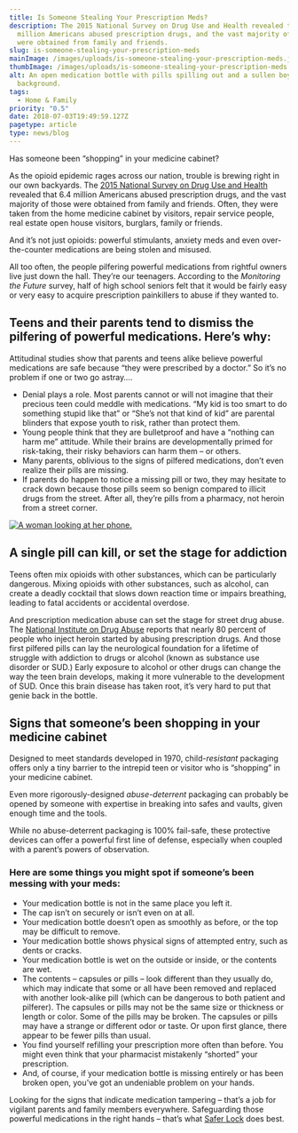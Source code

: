 ```yaml
---
title: Is Someone Stealing Your Prescription Meds?
description: The 2015 National Survey on Drug Use and Health revealed that 6.4
  million Americans abused prescription drugs, and the vast majority of those
  were obtained from family and friends.
slug: is-someone-stealing-your-prescription-meds
mainImage: /images/uploads/is-someone-stealing-your-prescription-meds.jpg
thumbImage: /images/uploads/is-someone-stealing-your-prescription-meds.jpg
alt: An open medication bottle with pills spilling out and a sullen boy in the
  background.
tags:
  - Home & Family
priority: "0.5"
date: 2018-07-03T19:49:59.127Z
pagetype: article
type: news/blog
---
```

Has someone been “shopping” in your medicine cabinet?

As the opioid epidemic rages across our nation, trouble is brewing right in our own backyards. The [2015 National Survey on Drug Use and Health](https://www.samhsa.gov/data/sites/default/files/NSDUH-DetTabs-2015/NSDUH-DetTabs-2015/NSDUH-DetTabs-2015.pdf) revealed that 6.4 million Americans abused prescription drugs, and the vast majority of those were obtained from family and friends. Often, they were taken from the home medicine cabinet by visitors, repair service people, real estate open house visitors, burglars, family or friends.

And it’s not just opioids: powerful stimulants, anxiety meds and even over-the-counter medications are being stolen and misused.

All too often, the people pilfering powerful medications from rightful owners live just down the hall. They’re our teenagers. According to the *Monitoring the Future* survey, half of high school seniors felt that it would be fairly easy or very easy to acquire prescription painkillers to abuse if they wanted to.

## Teens and their parents tend to dismiss the pilfering of powerful medications. Here’s why:

Attitudinal studies show that parents and teens alike believe powerful medications are safe because “they were prescribed by a doctor.” So it’s no problem if one or two go astray….

* Denial plays a role. Most parents cannot or will not imagine that their precious teen could meddle with medications. “My kid is too smart to do something stupid like that” or “She’s not that kind of kid” are parental blinders that expose youth to risk, rather than protect them.
* Young people think that they are bulletproof and have a “nothing can harm me” attitude. While their brains are developmentally primed for risk-taking, their risky behaviors can harm them – or others.
* Many parents, oblivious to the signs of pilfered medications, don’t even realize their pills are missing.
* If parents do happen to notice a missing pill or two, they may hesitate to crack down because those pills seem so benign compared to illicit drugs from the street. After all, they’re pills from a pharmacy, not heroin from a street corner.

[![A woman looking at her phone.](/images/uploads/rxguardian-well-rx-graphic.jpg "Save up to 80 percent on prescription drugs.")](https://www.wellrx.com/rx-discount-card/enroll/?invitecode=SaferLock%20&utm_source=SaferLock%20&utm_medium=affiliate&utm_campaign=%3cblogs%3E "WellRx Link")

## A single pill can kill, or set the stage for addiction

Teens often mix opioids with other substances, which can be particularly dangerous. Mixing opioids with other substances, such as alcohol, can create a deadly cocktail that slows down reaction time or impairs breathing, leading to fatal accidents or accidental overdose.

And prescription medication abuse can set the stage for street drug abuse. The [National Institute on Drug Abuse](https://www.drugabuse.gov/) reports that nearly 80 percent of people who inject heroin started by abusing prescription drugs. And those first pilfered pills can lay the neurological foundation for a lifetime of struggle with addiction to drugs or alcohol (known as substance use disorder or SUD.) Early exposure to alcohol or other drugs can change the way the teen brain develops, making it more vulnerable to the development of SUD. Once this brain disease has taken root, it’s very hard to put that genie back in the bottle.

## Signs that someone’s been shopping in your medicine cabinet

Designed to meet standards developed in 1970, child-*resistant* packaging offers only a tiny barrier to the intrepid teen or visitor who is “shopping” in your medicine cabinet.

Even more rigorously-designed *abuse-deterrent* packaging can probably be opened by someone with expertise in breaking into safes and vaults, given enough time and the tools.

While no abuse-deterrent packaging is 100% fail-safe, these protective devices can offer a powerful first line of defense, especially when coupled with a parent’s powers of observation.

### Here are some things you might spot if someone’s been messing with your meds:

* Your medication bottle is not in the same place you left it.
* The cap isn’t on securely or isn’t even on at all.
* Your medication bottle doesn’t open as smoothly as before, or the top may be difficult to remove.
* Your medication bottle shows physical signs of attempted entry, such as dents or cracks.
* Your medication bottle is wet on the outside or inside, or the contents are wet.
* The contents – capsules or pills – look different than they usually do, which may indicate that some or all have been removed and replaced with another look-alike pill (which can be dangerous to both patient and pilferer). The capsules or pills may not be the same size or thickness or length or color. Some of the pills may be broken. The capsules or pills may have a strange or different odor or taste. Or upon first glance, there appear to be fewer pills than usual.
* You find yourself refilling your prescription more often than before. You might even think that your pharmacist mistakenly “shorted” your prescription.
* And, of course, if your medication bottle is missing entirely or has been broken open, you’ve got an undeniable problem on your hands.

Looking for the signs that indicate medication tampering – that’s a job for vigilant parents and family members everywhere. Safeguarding those powerful medications in the right hands – that’s what [Safer Lock](https://saferlock.wpengine.com/) does best.
